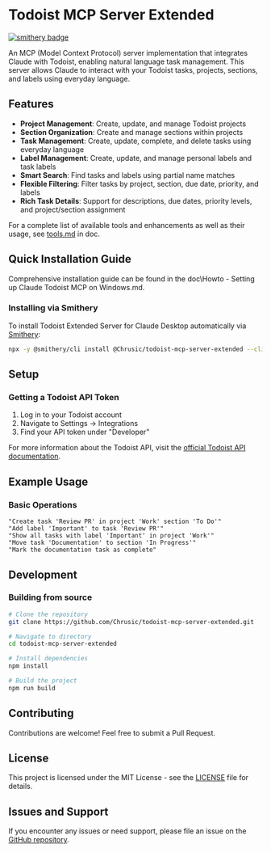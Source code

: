 # Todoist MCP Server Extended

[![smithery badge](https://smithery.ai/badge/@Chrusic/todoist-mcp-server-extended)](https://smithery.ai/server/@Chrusic/todoist-mcp-server-extended)

An MCP (Model Context Protocol) server implementation that integrates Claude with Todoist, enabling natural language task management. This server allows Claude to interact with your Todoist tasks, projects, sections, and labels using everyday language.

## Features

* **Project Management**: Create, update, and manage Todoist projects
* **Section Organization**: Create and manage sections within projects
* **Task Management**: Create, update, complete, and delete tasks using everyday language
* **Label Management**: Create, update, and manage personal labels and task labels
* **Smart Search**: Find tasks and labels using partial name matches
* **Flexible Filtering**: Filter tasks by project, section, due date, priority, and labels
* **Rich Task Details**: Support for descriptions, due dates, priority levels, and project/section assignment

For a complete list of available tools and enhancements as well as their usage, see [tools.md](tools.md) in doc.

## Quick Installation Guide

Comprehensive installation guide can be found in the doc\Howto - Setting up Claude Todoist MCP on Windows.md.

### Installing via Smithery

To install Todoist Extended Server for Claude Desktop automatically via [Smithery](https://smithery.ai/server/@Chrusic/todoist-mcp-server-extended):

```bash
npx -y @smithery/cli install @Chrusic/todoist-mcp-server-extended --client claude
```
## Setup

### Getting a Todoist API Token

1. Log in to your Todoist account
2. Navigate to Settings → Integrations
3. Find your API token under "Developer"

For more information about the Todoist API, visit the [official Todoist API documentation](https://developer.todoist.com/guides/#developing-with-todoist).

## Example Usage

### Basic Operations

``` text
"Create task 'Review PR' in project 'Work' section 'To Do'"
"Add label 'Important' to task 'Review PR'"
"Show all tasks with label 'Important' in project 'Work'"
"Move task 'Documentation' to section 'In Progress'"
"Mark the documentation task as complete"
```

## Development

### Building from source

```bash
# Clone the repository
git clone https://github.com/Chrusic/todoist-mcp-server-extended.git

# Navigate to directory
cd todoist-mcp-server-extended

# Install dependencies
npm install

# Build the project
npm run build
```

## Contributing

Contributions are welcome! Feel free to submit a Pull Request.

## License

This project is licensed under the MIT License - see the [LICENSE](LICENSE) file for details.

## Issues and Support

If you encounter any issues or need support, please file an issue on the [GitHub repository](https://github.com/Chrusic/todoist-mcp-server-extended/issues).
